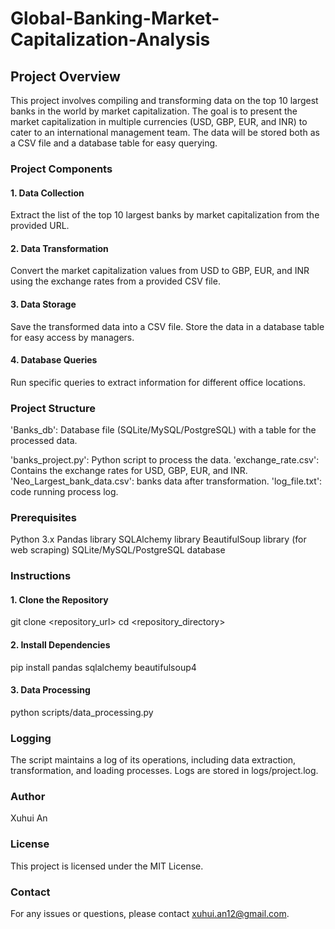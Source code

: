 # Global-Banking-Market-Capitalization-Analysis
## Project Overview
This project involves compiling and transforming data on the top 10 largest banks in the world by market capitalization. The goal is to present the market capitalization in multiple currencies (USD, GBP, EUR, and INR) to cater to an international management team. The data will be stored both as a CSV file and a database table for easy querying.

### Project Components
#### 1. Data Collection

Extract the list of the top 10 largest banks by market capitalization from the provided URL.
#### 2. Data Transformation

Convert the market capitalization values from USD to GBP, EUR, and INR using the exchange rates from a provided CSV file.
#### 3. Data Storage

Save the transformed data into a CSV file.
Store the data in a database table for easy access by managers.
#### 4. Database Queries

Run specific queries to extract information for different office locations.

### Project Structure
'Banks_db': Database file (SQLite/MySQL/PostgreSQL) with a table for the processed data.


'banks_project.py': Python script to process the data.
'exchange_rate.csv': Contains the exchange rates for USD, GBP, EUR, and INR.
'Neo_Largest_bank_data.csv': banks data after transformation.
'log_file.txt': code running process log.

### Prerequisites
Python 3.x
Pandas library
SQLAlchemy library
BeautifulSoup library (for web scraping)
SQLite/MySQL/PostgreSQL database

### Instructions
#### 1. Clone the Repository
git clone <repository_url>
cd <repository_directory>
#### 2. Install Dependencies
pip install pandas sqlalchemy beautifulsoup4
#### 3. Data Processing
python scripts/data_processing.py

### Logging
The script maintains a log of its operations, including data extraction, transformation, and loading processes. Logs are stored in logs/project.log.

### Author
Xuhui An

### License
This project is licensed under the MIT License.

### Contact
For any issues or questions, please contact xuhui.an12@gmail.com.
